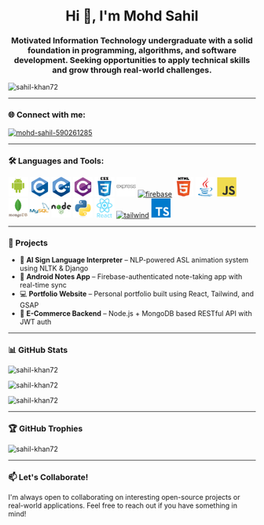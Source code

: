<h1 align="center">Hi 👋, I'm Mohd Sahil</h1>
<h3 align="center">Motivated Information Technology undergraduate with a solid foundation in programming, algorithms, and software development. Seeking opportunities to apply technical skills and grow through real-world challenges.</h3>

<p align="left"> <img src="https://komarev.com/ghpvc/?username=sahil-khan72&label=Profile%20views&color=0e75b6&style=flat" alt="sahil-khan72" /> </p>

---

### 🌐 Connect with me:
<p align="left">
<a href="https://linkedin.com/in/mohd-sahil-590261285" target="blank"><img align="center" src="https://raw.githubusercontent.com/rahuldkjain/github-profile-readme-generator/master/src/images/icons/Social/linked-in-alt.svg" alt="mohd-sahil-590261285" height="30" width="40" /></a>
</p>

---

### 🛠️ Languages and Tools:
<p align="left">
<a href="https://developer.android.com" target="_blank"><img src="https://raw.githubusercontent.com/devicons/devicon/master/icons/android/android-original-wordmark.svg" alt="android" width="40" height="40"/></a>
<a href="https://www.cprogramming.com/" target="_blank"><img src="https://raw.githubusercontent.com/devicons/devicon/master/icons/c/c-original.svg" alt="c" width="40" height="40"/></a>
<a href="https://www.w3schools.com/cpp/" target="_blank"><img src="https://raw.githubusercontent.com/devicons/devicon/master/icons/cplusplus/cplusplus-original.svg" alt="cplusplus" width="40" height="40"/></a>
<a href="https://www.w3schools.com/cs/" target="_blank"><img src="https://raw.githubusercontent.com/devicons/devicon/master/icons/csharp/csharp-original.svg" alt="csharp" width="40" height="40"/></a>
<a href="https://www.w3schools.com/css/" target="_blank"><img src="https://raw.githubusercontent.com/devicons/devicon/master/icons/css3/css3-original-wordmark.svg" alt="css3" width="40" height="40"/></a>
<a href="https://expressjs.com" target="_blank"><img src="https://raw.githubusercontent.com/devicons/devicon/master/icons/express/express-original-wordmark.svg" alt="express" width="40" height="40"/></a>
<a href="https://firebase.google.com/" target="_blank"><img src="https://www.vectorlogo.zone/logos/firebase/firebase-icon.svg" alt="firebase" width="40" height="40"/></a>
<a href="https://www.w3.org/html/" target="_blank"><img src="https://raw.githubusercontent.com/devicons/devicon/master/icons/html5/html5-original-wordmark.svg" alt="html5" width="40" height="40"/></a>
<a href="https://www.java.com" target="_blank"><img src="https://raw.githubusercontent.com/devicons/devicon/master/icons/java/java-original.svg" alt="java" width="40" height="40"/></a>
<a href="https://developer.mozilla.org/en-US/docs/Web/JavaScript" target="_blank"><img src="https://raw.githubusercontent.com/devicons/devicon/master/icons/javascript/javascript-original.svg" alt="javascript" width="40" height="40"/></a>
<a href="https://www.mongodb.com/" target="_blank"><img src="https://raw.githubusercontent.com/devicons/devicon/master/icons/mongodb/mongodb-original-wordmark.svg" alt="mongodb" width="40" height="40"/></a>
<a href="https://www.mysql.com/" target="_blank"><img src="https://raw.githubusercontent.com/devicons/devicon/master/icons/mysql/mysql-original-wordmark.svg" alt="mysql" width="40" height="40"/></a>
<a href="https://nodejs.org" target="_blank"><img src="https://raw.githubusercontent.com/devicons/devicon/master/icons/nodejs/nodejs-original-wordmark.svg" alt="nodejs" width="40" height="40"/></a>
<a href="https://www.python.org" target="_blank"><img src="https://raw.githubusercontent.com/devicons/devicon/master/icons/python/python-original.svg" alt="python" width="40" height="40"/></a>
<a href="https://reactjs.org/" target="_blank"><img src="https://raw.githubusercontent.com/devicons/devicon/master/icons/react/react-original-wordmark.svg" alt="react" width="40" height="40"/></a>
<a href="https://tailwindcss.com/" target="_blank"><img src="https://www.vectorlogo.zone/logos/tailwindcss/tailwindcss-icon.svg" alt="tailwind" width="40" height="40"/></a>
<a href="https://www.typescriptlang.org/" target="_blank"><img src="https://raw.githubusercontent.com/devicons/devicon/master/icons/typescript/typescript-original.svg" alt="typescript" width="40" height="40"/></a>
</p>

---

### 📌 Projects
- 🧠 **AI Sign Language Interpreter** – NLP-powered ASL animation system using NLTK & Django
- 📱 **Android Notes App** – Firebase-authenticated note-taking app with real-time sync
- 💻 **Portfolio Website** – Personal portfolio built using React, Tailwind, and GSAP
- 🚀 **E-Commerce Backend** – Node.js + MongoDB based RESTful API with JWT auth

---

### 📊 GitHub Stats

<p align="left">
  <img src="https://github-readme-stats.vercel.app/api?username=sahil-khan72&show_icons=true&locale=en" alt="sahil-khan72" />
</p>

<p align="left">
  <img src="https://github-readme-streak-stats.herokuapp.com/?user=sahil-khan72" alt="sahil-khan72" />
</p>

<p align="left">
  <img src="https://github-readme-stats.vercel.app/api/top-langs?username=sahil-khan72&show_icons=true&locale=en&layout=compact" alt="sahil-khan72" />
</p>

---

### 🏆 GitHub Trophies

<p align="left">
  <img src="https://github-profile-trophy.vercel.app/?username=sahil-khan72&theme=onedark&column=7" alt="sahil-khan72" />
</p>

---

### 📫 Let's Collaborate!
I'm always open to collaborating on interesting open-source projects or real-world applications. Feel free to reach out if you have something in mind!

